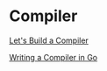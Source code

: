# Compiler

[Let's Build a Compiler](http://compilers.iecc.com/crenshaw/)

[Writing a Compiler in Go](http://squanch.org/writing-a-compiler-in-go/)
